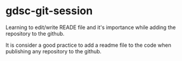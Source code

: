 # gdsc-git-session

Learning to edit/write READE file and it's importance while adding the repository to the github.

It is consider a good practice to add a readme file to the code when publishing any repository to the github.
